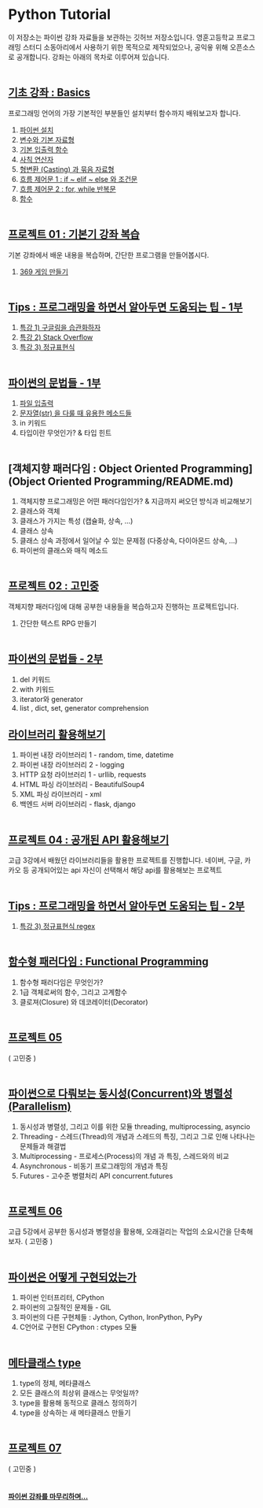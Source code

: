 # Python Tutorial
이 저장소는 파이썬 강좌 자료들을 보관하는 깃허브 저장소입니다.
영훈고등학교 프로그래밍 스터디 소동아리에서 사용하기 위한 목적으로 제작되었으나, 공익읗 위해 오픈소스로 공개합니다.
강좌는 아래의 목차로 이루어져 있습니다.
</br></br>

## [기초 강좌 : Basics](Basics/README.md)
프로그래밍 언어의 가장 기본적인 부분들인 설치부터 함수까지 배워보고자 합니다.
1. [파이썬 설치](Basics/01-install_python/README.md)
2. [변수와 기본 자료형](Basics/02-variables_and_types/README.md)
3. [기본 입출력 함수](Basics/03-basic_console_IO/README.md)
4. [사칙 연산자](Basics/04-operators/README.md)
5. [형변환 (Casting) 과 묶음 자료형](Basics/05-casting_and_collections/README.md)
6. [흐름 제어문 1 : if ~ elif ~ else 와 조건문](Basics/06-conditions/README.md)
7. [흐름 제어문 2 : for, while 반복문](Basics/07-loops/README.md)
8. [함수](Basics/08-function/README.md)
</br></br>

## [프로젝트 01 : 기본기 강좌 복습](Projects/01_기본기_복습/README.md)
기본 강좌에서 배운 내용을 복습하며, 간단한 프로그램을 만들어봅시다.
1. [369 게임 만들기](Projects/01-Basics_Practice/README.md)
</br></br>

## [Tips : 프로그래밍을 하면서 알아두면 도움되는 팁 - 1부](Tips/README.md)
1. [특강 1) 구글링을 습관화하자](Tips/01-Google_It/README.md)
2. [특강 2) Stack Overflow](Tips/02-StackOverflow/README.md)
3. [특강 3) 정규표현식](Tips/03-RegEx/README.md)
</br></br>

## [파이썬의 문법들 - 1부](Python_Grammers/README.md)
1. [파일 입출력](Python_Grammers/01-FileIO/README.md)
2. [문자열(str) 을 다룰 때 유용한 메소드들]()
3. in 키워드
4. 타입이란 무엇인가? & 타입 힌트
</br></br>

## [객체지향 패러다임 : Object Oriented Programming](Object Oriented Programming/README.md)
1. 객체지향 프로그래밍은 어떤 패러다임인가? & 지금까지 써오던 방식과 비교해보기
2. 클래스와 객체
3. 클래스가 가지는 특성 (캡슐화, 상속, ...)
4. 클래스 상속
5. 클래스 상속 과정에서 일어날 수 있는 문제점 (다중상속, 다이아몬드 상속, ...)
6. 파이썬의 클래스와 매직 메소드
</br></br>

## [프로젝트 02 : 고민중](Projects/02_고민중/README.md)
객체지향 패러다임에 대해 공부한 내용들을 복습하고자 진행하는 프로젝트입니다.
1. 간단한 텍스트 RPG 만들기
</br></br>

## [파이썬의 문법들 - 2부](Python_Grammers/README.md)
1. del 키워드
2. with 키워드
3. iterator와 generator
4. list , dict, set, generator comprehension


## [라이브러리 활용해보기]()
1. 파이썬 내장 라이브러리 1 - random, time, datetime
2. 파이썬 내장 라이브러리 2 - logging
3. HTTP 요청 라이브러리 1 - urllib, requests
4. HTML 파싱 라이브러리 - BeautifulSoup4
5. XML 파싱 라이브러리 - xml
6. 백엔드 서버 라이브러리 - flask, django
</br></br>

## [프로젝트 04 : 공개된 API 활용해보기]()
고급 3강에서 배웠던 라이브러리들을 활용한 프로젝트를 진행합니다.
네이버, 구글, 카카오 등 공개되어있는 api 자신이 선택해서 해당 api를 활용해보는 프로젝트
</br></br>

## [Tips : 프로그래밍을 하면서 알아두면 도움되는 팁 - 2부](Tips/README.md)
1. [특강 3) 정규표현식 regex](Tips/03-RegEx)
</br></br>

## [함수형 패러다임 : Functional Programming]()
1. 함수형 패러다임은 무엇인가?
2. 1급 객체로써의 함수, 그리고 고계함수
3. 클로져(Closure) 와 데코레이터(Decorator)
</br></br>

## [프로젝트 05]()
( 고민중 )
</br></br>

## [파이썬으로 다뤄보는 동시성(Concurrent)와 병렬성(Parallelism)]()
1. 동시성과 병렬성, 그리고 이를 위한 모듈 threading, multiprocessing, asyncio
2. Threading - 스레드(Thread)의 개념과 스레드의 특징, 그리고 그로 인해 나타나는 문제들과 해결법
3. Multiprocessing - 프로세스(Process)의 개념 과 특징, 스레드와의 비교
4. Asynchronous  - 비동기 프로그래밍의 개념과 특징
5. Futures - 고수준 병렬처리 API concurrent.futures
</br></br>

## [프로젝트 06]()
고급 5강에서 공부한 동시성과 병렬성을 활용해, 오래걸리는 작업의 소요시간을 단축해보자.
( 고민중 )
</br></br>

## [파이썬은 어떻게 구현되었는가]()
1. 파이썬 인터프리터, CPython
2. 파이썬의 고질적인 문제들 - GIL
3. 파이썬의 다른 구현체들 : Jython, Cython, IronPython, PyPy
4. C언어로 구현된 CPython : ctypes 모듈
</br></br>

## [메타클래스 type]()
1. type의 정체, 메타클래스
2. 모든 클래스의 최상위 클래스는 무엇일까?
3. type을 활용해 동적으로 클래스 정의하기
4. type을 상속하는 새 메타클래스 만들기
</br></br>

## [프로젝트 07]()
( 고민중 )
</br></br>

#### [파이썬 강좌를 마무리하며...]()
